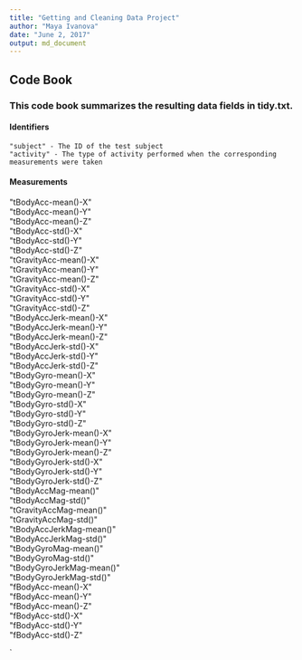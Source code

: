 ```yaml
---
title: "Getting and Cleaning Data Project"
author: "Maya Ivanova"
date: "June 2, 2017"
output: md_document
---
```


## Code Book

### This code book summarizes the resulting data fields in tidy.txt.

#### Identifiers

    "subject" - The ID of the test subject
    "activity" - The type of activity performed when the corresponding measurements were taken

#### Measurements

"tBodyAcc-mean()-X"<br>
"tBodyAcc-mean()-Y"<br>
"tBodyAcc-mean()-Z"<br>
"tBodyAcc-std()-X"<br>
"tBodyAcc-std()-Y"<br>
"tBodyAcc-std()-Z"<br>
"tGravityAcc-mean()-X"<br>
"tGravityAcc-mean()-Y"<br>
"tGravityAcc-mean()-Z"<br>
"tGravityAcc-std()-X"<br>
"tGravityAcc-std()-Y"<br>
"tGravityAcc-std()-Z"<br>
"tBodyAccJerk-mean()-X"<br>
"tBodyAccJerk-mean()-Y"<br>
"tBodyAccJerk-mean()-Z"<br>
"tBodyAccJerk-std()-X"<br>
"tBodyAccJerk-std()-Y"<br>
"tBodyAccJerk-std()-Z"<br>
"tBodyGyro-mean()-X"<br>
"tBodyGyro-mean()-Y"<br>
"tBodyGyro-mean()-Z"<br>
"tBodyGyro-std()-X"<br>
"tBodyGyro-std()-Y"<br>
"tBodyGyro-std()-Z"<br>
"tBodyGyroJerk-mean()-X"<br>
"tBodyGyroJerk-mean()-Y"<br>
"tBodyGyroJerk-mean()-Z"<br>
"tBodyGyroJerk-std()-X"<br>
"tBodyGyroJerk-std()-Y"<br>
"tBodyGyroJerk-std()-Z"<br>
"tBodyAccMag-mean()"<br>
"tBodyAccMag-std()"<br>
"tGravityAccMag-mean()"<br>
"tGravityAccMag-std()"<br>
"tBodyAccJerkMag-mean()"<br>
"tBodyAccJerkMag-std()"<br>
"tBodyGyroMag-mean()"<br>
"tBodyGyroMag-std()"<br>
"tBodyGyroJerkMag-mean()"<br>
"tBodyGyroJerkMag-std()"<br>
"fBodyAcc-mean()-X"<br>
"fBodyAcc-mean()-Y"<br>
"fBodyAcc-mean()-Z"<br>
"fBodyAcc-std()-X"<br>
"fBodyAcc-std()-Y"<br>
"fBodyAcc-std()-Z"<br>

`
